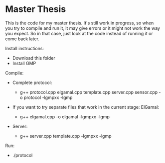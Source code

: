# Master Thesis
This is the code for my master thesis. It's still work in progress, so when you try to compile and run it, it may give errors or it might not work the way you expect. So in that case, just look at the code instead of running it or come back later.

Install instructions:
- Download this folder
- Install GMP

Compile:
 - Complete protocol:
   - g++ protocol.cpp elgamal.cpp template.cpp server.cpp sensor.cpp -o protocol -lgmpxx -lgmp

 - If you want to try separate files that work in the current stage:
  ElGamal:
   - g++ elgamal.cpp -o elgamal -lgmpxx -lgmp

 - Server:
   - g++ server.cpp template.cpp -lgmpxx -lgmp

Run:
- ./protocol
